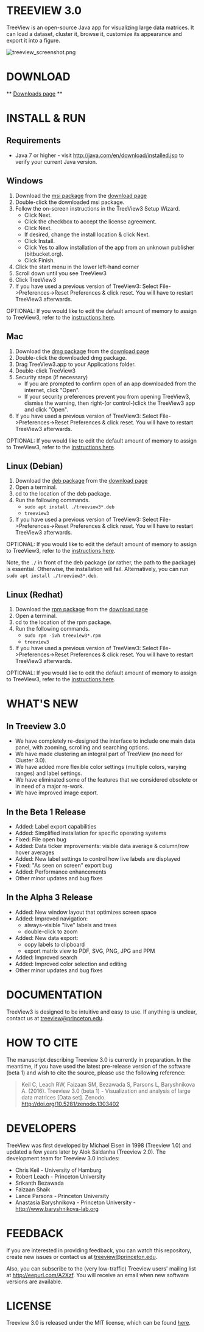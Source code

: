 TREEVIEW 3.0
============

TreeView is an open-source Java app for visualizing large data matrices. It can load a dataset, cluster it, browse it, customize its appearance and export it into a figure.

![treeview_screenshot.png](https://bitbucket.org/repo/AXqk7r/images/101136785-treeview_screenshot.png)


DOWNLOAD
========

** [Downloads page](https://bitbucket.org/TreeView3Dev/treeview3/wiki/Home) **


INSTALL & RUN
=============

## Requirements ##

* Java 7 or higher - visit <http://java.com/en/download/installed.jsp> to verify your current Java version.

## Windows ##

1. Download the [msi package](https://bitbucket.org/TreeView3Dev/treeview3/downloads/treeview3-beta1-win-bdc455da.msi) from the [download page](https://bitbucket.org/TreeView3Dev/treeview3/wiki/Home)
2. Double-click the downloaded msi package.
3. Follow the on-screen instructions in the TreeView3 Setup Wizard.
    * Click Next.
    * Click the checkbox to accept the license agreement.
    * Click Next.
    * If desired, change the install location & click Next.
    * Click Install.
    * Click Yes to allow installation of the app from an unknown publisher (bitbucket.org).
    * Click Finish.
4. Click the start menu in the lower left-hand corner
5. Scroll down until you see TreeView3
6. Click TreeView3
7. If you have used a previous version of TreeView3: Select File->Preferences->Reset Preferences & click reset.  You will have to restart TreeView3 afterwards.

OPTIONAL: If you would like to edit the default amount of memory to assign to TreeView3, refer to the [instructions here](https://bitbucket.org/TreeView3Dev/treeview3/wiki/OutOfMemory).

## Mac ##

1. Download the [dmg package](https://bitbucket.org/TreeView3Dev/treeview3/downloads/treeview3-beta1-osx-f4a69b16.dmg) from the [download page](https://bitbucket.org/TreeView3Dev/treeview3/wiki/Home)
2. Double-click the downloaded dmg package.
3. Drag TreeView3.app to your Applications folder.
4. Double-click TreeView3
5. Security steps (if necessary)
    * If you are prompted to confirm open of an app downloaded from the internet, click "Open".
    * If your security preferences prevent you from opening TreeView3, dismiss the warning, then right-(or control-)click the TreeView3 app and click "Open".
6. If you have used a previous version of TreeView3: Select File->Preferences->Reset Preferences & click reset.  You will have to restart TreeView3 afterwards.

OPTIONAL: If you would like to edit the default amount of memory to assign to TreeView3, refer to the [instructions here](https://bitbucket.org/TreeView3Dev/treeview3/wiki/OutOfMemory).

## Linux (Debian) ##

1. Download the [deb package](https://bitbucket.org/TreeView3Dev/treeview3/downloads/treeview3-beta1-debian-f4a69b16.deb) from the [download page](https://bitbucket.org/TreeView3Dev/treeview3/wiki/Home)
2. Open a terminal.
3. cd to the location of the deb package.
4. Run the following commands.
    * `sudo apt install ./treeview3*.deb`
    * `treeview3`
5. If you have used a previous version of TreeView3: Select File->Preferences->Reset Preferences & click reset.  You will have to restart TreeView3 afterwards.

OPTIONAL: If you would like to edit the default amount of memory to assign to TreeView3, refer to the [instructions here](https://bitbucket.org/TreeView3Dev/treeview3/wiki/OutOfMemory).

Note, the `./` in front of the deb package (or rather, the path to the package) is essential.  Otherwise, the installation will fail.  Alternatively, you can run `sudo apt install ./treeview3*.deb`.

## Linux (Redhat) ##

1. Download the [rpm package](https://bitbucket.org/TreeView3Dev/treeview3/downloads/treeview3-beta1-redhat-f4a69b16.rpm) from the [download page](https://bitbucket.org/TreeView3Dev/treeview3/wiki/Home)
2. Open a terminal.
3. cd to the location of the rpm package.
4. Run the following commands.
    * `sudo rpm -ivh treeview3*.rpm`
    * `treeview3`
5. If you have used a previous version of TreeView3: Select File->Preferences->Reset Preferences & click reset.  You will have to restart TreeView3 afterwards.

OPTIONAL: If you would like to edit the default amount of memory to assign to TreeView3, refer to the [instructions here](https://bitbucket.org/TreeView3Dev/treeview3/wiki/OutOfMemory).



WHAT'S NEW
==========

## In Treeview 3.0 ##

* We have completely re-designed the interface to include one main data panel, with zooming, scrolling and searching options.
* We have made clustering an integral part of TreeView (no need for Cluster 3.0).
* We have added more flexible color settings (multiple colors, varying ranges) and label settings.
* We have eliminated some of the features that we considered obsolete or in need of a major re-work.
* We have improved image export.

## In the Beta 1 Release ##

* Added: Label export capabilities
* Added: Simplified installation for specific operating systems
* Fixed: File open bug
* Added: Data ticker improvements: visible data average & column/row hover averages
* Added: New label settings to control how live labels are displayed
* Fixed: "As seen on screen" export bug
* Added: Performance enhancements
* Other minor updates and bug fixes


## In the Alpha 3 Release ##

* Added: New window layout that optimizes screen space
* Added: Improved navigation:
    * always-visible "live" labels and trees
    * double-click to zoom
* Added: New data export:
    * copy labels to clipboard
    * export matrix view to PDF, SVG, PNG, JPG and PPM
* Added: Improved search
* Added: Improved color selection and editing
* Other minor updates and bug fixes


DOCUMENTATION
=============

TreeView3 is designed to be intuitive and easy to use. If anything is unclear, contact us at treeview@princeton.edu.


HOW TO CITE
===========

The manuscript describing Treeview 3.0 is currently in preparation. In the meantime, if you have used the latest pre-release version of the software (beta 1) and wish to cite the source, please use the following reference:

> Keil C, Leach RW, Faizaan SM, Bezawada S, Parsons L, Baryshnikova A. (2016). Treeview 3.0 (beta 1) - Visualization and analysis of large data matrices [Data set]. Zenodo. http://doi.org/10.5281/zenodo.1303402


DEVELOPERS
==========

TreeView was first developed by Michael Eisen in 1998 (Treeview 1.0) and updated a few years later by Alok Saldanha (Treeview 2.0). The development team for Treeview 3.0 includes:

* Chris Keil - University of Hamburg
* Robert Leach - Princeton University
* Srikanth Bezawada
* Faizaan Shaik
* Lance Parsons - Princeton University
* Anastasia Baryshnikova - Princeton University - <http://www.baryshnikova-lab.org>


FEEDBACK
========

If you are interested in providing feedback, you can watch this repository, create new issues or contact us at <treeview@princeton.edu>.

Also, you can subscribe to the (very low-traffic) Treeview users' mailing list at <http://eepurl.com/A2Xzf>. You will receive an email when new software versions are available.


LICENSE
=======

Treeview 3.0 is released under the MIT license, which can be found [here](https://bitbucket.org/TreeView3Dev/treeview3/src/85ca08ccd77f32f80d1f219aaf8ec23898a29828/LICENSE?at=master&fileviewer=file-view-default).

